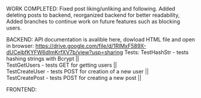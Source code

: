WORK COMPLETED: Fixed post liking/unliking and following.  Added deleting posts to backend, reorganized backend for better readability, Added  branches to continue work on future features such as blocking users.

BACKEND: API documentation is avalible here, dowload HTML file and open in browser: https://drive.google.com/file/d/1RlMxF589X-dUCejbfKYFW6dImKrfXV7b/view?usp=sharing
Tests: 
   TestHashStr - tests hashing strings with Bcrypt ||  
 TestGetUsers - tests GET for getting users  ||  
 TestCreateUser - tests POST for creation of a new user  ||  
 TestCreatePost - tests POST for creating a new post  ||  
 

FRONTEND:
